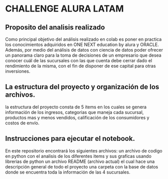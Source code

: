 # CHALLENGE ALURA LATAM
## Proposito del analisis realizado

Como principal objetivo del análisis realizado en colab es poner en practica los conocimientos adquiridos en ONE NEXT education by alura y ORACLE. Además, por medio del análisis de datos con ciencia de datos poder ofrecer un panorama claro para la toma de decisiones de un empresario que desea conocer cuál de las sucursales con las que cuenta debe cerrar dado el rendimiento de la misma, con el fin de disponer de ese capital para otras inversiones.

## La estructura del proyecto y organización de los archivos.

la estructura del proyecto consta de 5 items en los cuales se genera información de los ingresos, categorias que maneja cada sucursal, productos mas y menos vendidos, calificación de los consumidores y costos de envío. 

## Instrucciones para ejecutar el notebook.

En este repositorio encontrará los siguientes archivos:
      un archivo de codigo en python con el analisis de los diferentes items y sus graficas usando librerias de python 
      un archivo README (archivo actual) el cual hace una descripción general de todo el proyecto
      una carpeta con la base de datos donde se encuentra toda la información de las 4 sucursales.
      
